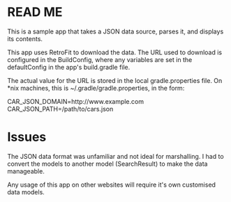 READ ME
=======

This is a sample app that takes a JSON data source, parses it, and displays its contents.

This app uses RetroFit to download the data.
The URL used to download is configured in the BuildConfig, where any variables are set in the defaultConfig in the app's build.gradle file.

The actual value for the URL is stored in the local gradle.properties file. On *nix machines, this is ~/.gradle/gradle.properties, in the form:
<p>
CAR_JSON_DOMAIN=http://www.example.com <br />
CAR_JSON_PATH=/path/to/cars.json
</p>

Issues
======
The JSON data format was unfamiliar and not ideal for marshalling. I had to convert the models to another model (SearchResult) to make the data manageable.

Any usage of this app on other websites will require it's own customised data models.
